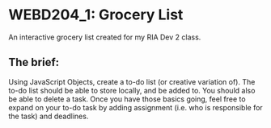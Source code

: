 WEBD204_1: Grocery List
=========

An interactive grocery list created for my RIA Dev 2 class. 

## The brief:Using JavaScript Objects, create a to-do list (or creative variation of). The to-do list should be able to store locally, and be added to. You should also be able to delete a task. Onceyou have those basics going, feel free to expand on your to-do task by adding assignment (i.e. who is responsible for the task) and deadlines.
